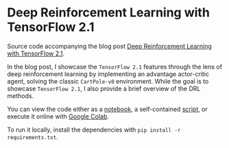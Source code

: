 # Deep Reinforcement Learning with TensorFlow 2.1

Source code accompanying the blog post
[Deep Reinforcement Learning with TensorFlow 2.1](http://inoryy.com/post/tensorflow2-deep-reinforcement-learning/).

In the blog post, I showcase the `TensorFlow 2.1` features through the lens of deep reinforcement learning
by implementing an advantage actor-critic agent, solving the classic `CartPole-v0` environment.
While the goal is to showcase `TensorFlow 2.1`, I also provide a brief overview of the DRL methods.

You can view the code either as a [notebook](actor-critic-agent-with-tensorflow2.ipynb),
a self-contained [script](a2c.py), or execute it online with
[Google Colab](https://colab.research.google.com/drive/1XoHmGiwo2eUN-gzSVLRvE10fIf_ycO1j).

To run it locally, install the dependencies with `pip install -r requirements.txt`.